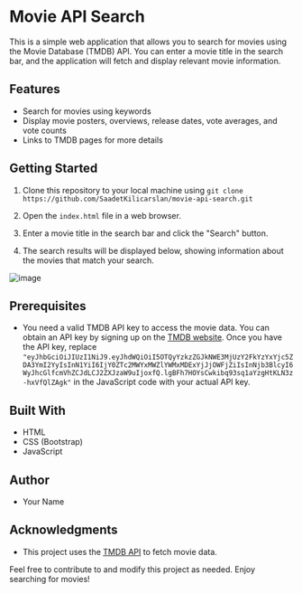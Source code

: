 
# Movie API Search

This is a simple web application that allows you to search for movies using the Movie Database (TMDB) API. You can enter a movie title in the search bar, and the application will fetch and display relevant movie information.

## Features

- Search for movies using keywords
- Display movie posters, overviews, release dates, vote averages, and vote counts
- Links to TMDB pages for more details

## Getting Started

1. Clone this repository to your local machine using `git clone https://github.com/SaadetKilicarslan/movie-api-search.git`

2. Open the `index.html` file in a web browser.

3. Enter a movie title in the search bar and click the "Search" button.

4. The search results will be displayed below, showing information about the movies that match your search.

![image](https://github.com/SaadetKilicarslan/Movie-API-Search/assets/140449815/ed624d66-c65c-4756-80ec-e67b622cd211)



## Prerequisites

- You need a valid TMDB API key to access the movie data. You can obtain an API key by signing up on the [TMDB website](https://www.themoviedb.org/documentation/api). Once you have the API key, replace `"eyJhbGciOiJIUzI1NiJ9.eyJhdWQiOiI5OTQyYzkzZGJkNWE3MjUzY2FkYzYxYjc5ZDA3YmI2YyIsInN1YiI6IjY0ZTc2MWYxMWZlYWMxMDExYjJjOWFjZiIsInNjb3BlcyI6WyJhcGlfcmVhZCJdLCJ2ZXJzaW9uIjoxfQ.lgBFh7HOYsCwkibq93sq1aYzgHtKLN3z-hxVfQlZAgk"` in the JavaScript code with your actual API key.

## Built With

- HTML
- CSS (Bootstrap)
- JavaScript

## Author

- Your Name

## Acknowledgments

- This project uses the [TMDB API](https://www.themoviedb.org/documentation/api) to fetch movie data.

Feel free to contribute to and modify this project as needed. Enjoy searching for movies!

